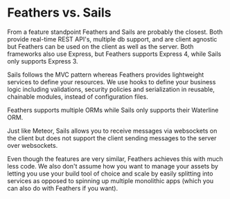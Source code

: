 # Feathers vs. Sails

From a feature standpoint Feathers and Sails are probably the closest. Both provide real-time REST API's, multiple db support, and are client agnostic but Feathers can be used on the client as well as the server. Both frameworks also use Express, but Feathers supports Express 4, while Sails only supports Express 3.

Sails follows the MVC pattern whereas Feathers provides lightweight services to define your resources. We use hooks to define your business logic including validations, security policies and serialization in reusable, chainable modules, instead of configuration files.

Feathers supports multiple ORMs while Sails only supports their Waterline ORM.

Just like Meteor, Sails allows you to receive messages via websockets on the client but does not support the client sending messages to the server over websockets.

Even though the features are very similar, Feathers achieves this with much less code. We also don't assume how you want to manage your assets by letting you use your build tool of choice and scale by easily splitting into services as opposed to spinning up multiple monolithic apps (which you can also do with Feathers if you want).